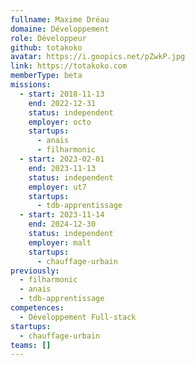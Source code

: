 ```yaml
---
fullname: Maxime Dréau
domaine: Développement
role: Développeur
github: totakoko
avatar: https://i.goopics.net/pZwkP.jpg
link: https://totakoko.com
memberType: beta
missions:
  - start: 2018-11-13
    end: 2022-12-31
    status: independent
    employer: octo
    startups:
      - anais
      - filharmonic
  - start: 2023-02-01
    end: 2023-11-13
    status: independent
    employer: ut7
    startups:
      - tdb-apprentissage
  - start: 2023-11-14
    end: 2024-12-30
    status: independent
    employer: malt
    startups:
      - chauffage-urbain
previously:
  - filharmonic
  - anais
  - tdb-apprentissage
competences:
  - Développement Full-stack
startups:
  - chauffage-urbain
teams: []
---
```

